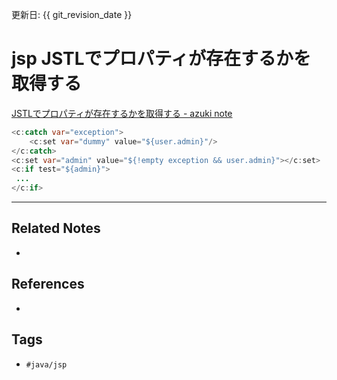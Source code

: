 更新日: {{ git_revision_date }}

# jsp JSTLでプロパティが存在するかを取得する
[JSTLでプロパティが存在するかを取得する - azuki note](https://kenichiro22.hatenablog.com/entry/20101221/1292896320)

```java
<c:catch var="exception">
    <c:set var="dummy" value="${user.admin}"/>
</c:catch>
<c:set var="admin" value="${!empty exception && user.admin}"></c:set>
<c:if test="${admin}">
 ...
</c:if>
```

---
## Related Notes
- 

## References
- 

## Tags
- `#java/jsp` 